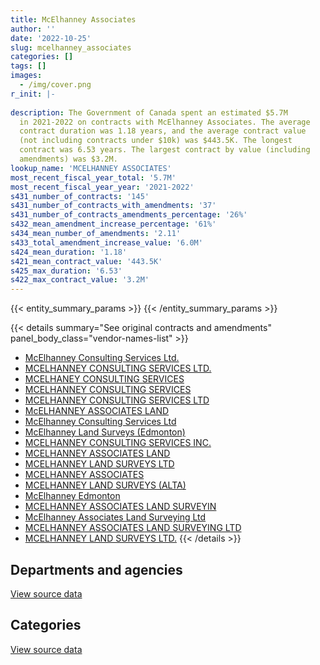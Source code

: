 ```yaml
---
title: McElhanney Associates
author: ''
date: '2022-10-25'
slug: mcelhanney_associates
categories: []
tags: []
images:
  - /img/cover.png
r_init: |-
  
description: The Government of Canada spent an estimated $5.7M
  in 2021-2022 on contracts with McElhanney Associates. The average
  contract duration was 1.18 years, and the average contract value
  (not including contracts under $10k) was $443.5K. The longest
  contract was 6.53 years. The largest contract by value (including
  amendments) was $3.2M.
lookup_name: 'MCELHANNEY ASSOCIATES'
most_recent_fiscal_year_total: '5.7M'
most_recent_fiscal_year_year: '2021-2022'
s431_number_of_contracts: '145'
s431_number_of_contracts_with_amendments: '37'
s431_number_of_contracts_amendments_percentage: '26%'
s432_mean_amendment_increase_percentage: '61%'
s434_mean_number_of_amendments: '2.11'
s433_total_amendment_increase_value: '6.0M'
s424_mean_duration: '1.18'
s421_mean_contract_value: '443.5K'
s425_max_duration: '6.53'
s422_max_contract_value: '3.2M'
---
```


<script src="/rmarkdown-libs/htmlwidgets/htmlwidgets.js"></script>
<link href="/rmarkdown-libs/datatables-css/datatables-crosstalk.css" rel="stylesheet" />
<script src="/rmarkdown-libs/datatables-binding/datatables.js"></script>
<script src="/rmarkdown-libs/jquery/jquery-3.6.0.min.js"></script>
<link href="/rmarkdown-libs/dt-core-bootstrap/css/dataTables.bootstrap.min.css" rel="stylesheet" />
<link href="/rmarkdown-libs/dt-core-bootstrap/css/dataTables.bootstrap.extra.css" rel="stylesheet" />
<script src="/rmarkdown-libs/dt-core-bootstrap/js/jquery.dataTables.min.js"></script>
<script src="/rmarkdown-libs/dt-core-bootstrap/js/dataTables.bootstrap.min.js"></script>
<link href="/rmarkdown-libs/crosstalk/css/crosstalk.min.css" rel="stylesheet" />
<script src="/rmarkdown-libs/crosstalk/js/crosstalk.min.js"></script>
<script src="/rmarkdown-libs/htmlwidgets/htmlwidgets.js"></script>
<link href="/rmarkdown-libs/datatables-css/datatables-crosstalk.css" rel="stylesheet" />
<script src="/rmarkdown-libs/datatables-binding/datatables.js"></script>
<script src="/rmarkdown-libs/jquery/jquery-3.6.0.min.js"></script>
<link href="/rmarkdown-libs/dt-core-bootstrap/css/dataTables.bootstrap.min.css" rel="stylesheet" />
<link href="/rmarkdown-libs/dt-core-bootstrap/css/dataTables.bootstrap.extra.css" rel="stylesheet" />
<script src="/rmarkdown-libs/dt-core-bootstrap/js/jquery.dataTables.min.js"></script>
<script src="/rmarkdown-libs/dt-core-bootstrap/js/dataTables.bootstrap.min.js"></script>
<link href="/rmarkdown-libs/crosstalk/css/crosstalk.min.css" rel="stylesheet" />
<script src="/rmarkdown-libs/crosstalk/js/crosstalk.min.js"></script>

{{< entity_summary_params >}}
{{< /entity_summary_params >}}

{{< details summary="See original contracts and amendments" panel_body_class="vendor-names-list" >}}
- [McElhanney Consulting Services Ltd.](https://search.open.canada.ca/en/ct/?sort=contract_value_f%20desc&page=1&search_text=%22McElhanney%20Consulting%20Services%20Ltd.%22)
- [MCELHANNEY CONSULTING SERVICES LTD.](https://search.open.canada.ca/en/ct/?sort=contract_value_f%20desc&page=1&search_text=%22MCELHANNEY%20CONSULTING%20SERVICES%20LTD.%22)
- [MCELHANEY CONSULTING SERVICES](https://search.open.canada.ca/en/ct/?sort=contract_value_f%20desc&page=1&search_text=%22MCELHANEY%20CONSULTING%20SERVICES%22)
- [MCELHANNEY CONSULTING SERVICES](https://search.open.canada.ca/en/ct/?sort=contract_value_f%20desc&page=1&search_text=%22MCELHANNEY%20CONSULTING%20SERVICES%22)
- [MCELHANNEY CONSULTING SERVICES LTD](https://search.open.canada.ca/en/ct/?sort=contract_value_f%20desc&page=1&search_text=%22MCELHANNEY%20CONSULTING%20SERVICES%20LTD%22)
- [McELHANNEY ASSOCIATES LAND](https://search.open.canada.ca/en/ct/?sort=contract_value_f%20desc&page=1&search_text=%22McELHANNEY%20ASSOCIATES%20LAND%22)
- [McElhanney Consulting Services Ltd](https://search.open.canada.ca/en/ct/?sort=contract_value_f%20desc&page=1&search_text=%22McElhanney%20Consulting%20Services%20Ltd%22)
- [McElhanney Land Surveys (Edmonton)](https://search.open.canada.ca/en/ct/?sort=contract_value_f%20desc&page=1&search_text=%22McElhanney%20Land%20Surveys%20%28Edmonton%29%22)
- [MCELHANNEY CONSULTING SERVICES INC.](https://search.open.canada.ca/en/ct/?sort=contract_value_f%20desc&page=1&search_text=%22MCELHANNEY%20CONSULTING%20SERVICES%20INC.%22)
- [MCELHANNEY ASSOCIATES LAND](https://search.open.canada.ca/en/ct/?sort=contract_value_f%20desc&page=1&search_text=%22MCELHANNEY%20ASSOCIATES%20LAND%22)
- [MCELHANNEY LAND SURVEYS LTD](https://search.open.canada.ca/en/ct/?sort=contract_value_f%20desc&page=1&search_text=%22MCELHANNEY%20LAND%20SURVEYS%20LTD%22)
- [MCELHANNEY ASSOCIATES](https://search.open.canada.ca/en/ct/?sort=contract_value_f%20desc&page=1&search_text=%22MCELHANNEY%20ASSOCIATES%22)
- [MCELHANNEY LAND SURVEYS (ALTA)](https://search.open.canada.ca/en/ct/?sort=contract_value_f%20desc&page=1&search_text=%22MCELHANNEY%20LAND%20SURVEYS%20%28ALTA%29%22)
- [McElhanney Edmonton](https://search.open.canada.ca/en/ct/?sort=contract_value_f%20desc&page=1&search_text=%22McElhanney%20Edmonton%22)
- [MCELHANNEY ASSOCIATES LAND SURVEYIN](https://search.open.canada.ca/en/ct/?sort=contract_value_f%20desc&page=1&search_text=%22MCELHANNEY%20ASSOCIATES%20LAND%20SURVEYIN%22)
- [McElhanney Associates Land Surveying Ltd](https://search.open.canada.ca/en/ct/?sort=contract_value_f%20desc&page=1&search_text=%22McElhanney%20Associates%20Land%20Surveying%20Ltd%22)
- [MCELHANNEY ASSOCIATES LAND SURVEYING LTD](https://search.open.canada.ca/en/ct/?sort=contract_value_f%20desc&page=1&search_text=%22MCELHANNEY%20ASSOCIATES%20LAND%20SURVEYING%20LTD%22)
- [MCELHANNEY LAND SURVEYS LTD.](https://search.open.canada.ca/en/ct/?sort=contract_value_f%20desc&page=1&search_text=%22MCELHANNEY%20LAND%20SURVEYS%20LTD.%22)
{{< /details >}}

## Departments and agencies

<div id="htmlwidget-1" style="width:100%;height:auto;" class="datatables html-widget"></div>
<script type="application/json" data-for="htmlwidget-1">{"x":{"style":"bootstrap","filter":"none","vertical":false,"data":[["<a href=\"/departments/dfo-mpo/\">Fisheries and Oceans Canada<\/a>","<a href=\"/departments/dnd-mdn/\">National Defence<\/a>","<a href=\"/departments/ec/\">Environment and Climate Change Canada<\/a>","<a href=\"/departments/nrcan-rncan/\">Natural Resources Canada<\/a>","<a href=\"/departments/pc/\">Parks Canada<\/a>","<a href=\"/departments/pwgsc-tpsgc/\">Public Services and Procurement Canada<\/a>"],[13807.5,14018.74,34674.15,24990,13897664.02,44902.52],[10500,null,12600,95929.64,10964651.1,21968],[null,null,48324.15,0,9025095.09,10455.9],[15015,null,54335.05,39899.99,5553103.3,null]],"container":"<table class=\"table table-striped table-hover row-border order-column display\">\n  <thead>\n    <tr>\n      <th>Department<\/th>\n      <th>2018-2019<\/th>\n      <th>2019-2020<\/th>\n      <th>2020-2021<\/th>\n      <th>2021-2022<\/th>\n    <\/tr>\n  <\/thead>\n<\/table>","options":{"order":[[4,"desc"]],"pageLength":10,"autoWidth":true,"columnDefs":[{"targets":1,"render":"function(data, type, row, meta) {\n    return type !== 'display' ? data : DTWidget.formatCurrency(data, \"$\", 2, 3, \",\", \".\", true, null);\n  }"},{"targets":2,"render":"function(data, type, row, meta) {\n    return type !== 'display' ? data : DTWidget.formatCurrency(data, \"$\", 2, 3, \",\", \".\", true, null);\n  }"},{"targets":3,"render":"function(data, type, row, meta) {\n    return type !== 'display' ? data : DTWidget.formatCurrency(data, \"$\", 2, 3, \",\", \".\", true, null);\n  }"},{"targets":4,"render":"function(data, type, row, meta) {\n    return type !== 'display' ? data : DTWidget.formatCurrency(data, \"$\", 2, 3, \",\", \".\", true, null);\n  }"},{"width":"16%","targets":[1,2,3,4]},{"className":"dt-right","targets":[1,2,3,4]}],"orderClasses":false}},"evals":["options.columnDefs.0.render","options.columnDefs.1.render","options.columnDefs.2.render","options.columnDefs.3.render"],"jsHooks":[]}</script>
<p class="text-right">
<a href="https://github.com/GoC-Spending/contracts-data/tree/main/data/out/vendors/mcelhanney_associates/summary_by_fiscal_year_by_department.csv" class="source-data-link btn btn-link">View source data</a>
</p>

## Categories

<div id="htmlwidget-2" style="width:100%;height:auto;" class="datatables html-widget"></div>
<script type="application/json" data-for="htmlwidget-2">{"x":{"style":"bootstrap","filter":"none","vertical":false,"data":[["<a href=\"/categories/other/\">(Other)<\/a>","<a href=\"/categories/facilities_and_construction/\">Facilities and construction<\/a>","<a href=\"/categories/office_management/\">Office management<\/a>","<a href=\"/categories/professional_services/\">Professional services<\/a>","<a href=\"/categories/human_capital/\">Human capital<\/a>"],[null,13213941.56,null,816115.37,null],[294540.65,10084698.79,24998.99,676420.31,24990],[null,8797238.67,null,286636.47,null],[null,5309281.45,null,353071.89,null]],"container":"<table class=\"table table-striped table-hover row-border order-column display\">\n  <thead>\n    <tr>\n      <th>Category<\/th>\n      <th>2018-2019<\/th>\n      <th>2019-2020<\/th>\n      <th>2020-2021<\/th>\n      <th>2021-2022<\/th>\n    <\/tr>\n  <\/thead>\n<\/table>","options":{"order":[[4,"desc"]],"dom":"t","pageLength":30,"autoWidth":true,"columnDefs":[{"targets":1,"render":"function(data, type, row, meta) {\n    return type !== 'display' ? data : DTWidget.formatCurrency(data, \"$\", 2, 3, \",\", \".\", true, null);\n  }"},{"targets":2,"render":"function(data, type, row, meta) {\n    return type !== 'display' ? data : DTWidget.formatCurrency(data, \"$\", 2, 3, \",\", \".\", true, null);\n  }"},{"targets":3,"render":"function(data, type, row, meta) {\n    return type !== 'display' ? data : DTWidget.formatCurrency(data, \"$\", 2, 3, \",\", \".\", true, null);\n  }"},{"targets":4,"render":"function(data, type, row, meta) {\n    return type !== 'display' ? data : DTWidget.formatCurrency(data, \"$\", 2, 3, \",\", \".\", true, null);\n  }"},{"width":"16%","targets":[1,2,3,4]},{"className":"dt-right","targets":[1,2,3,4]}],"orderClasses":false,"lengthMenu":[10,25,30,50,100]}},"evals":["options.columnDefs.0.render","options.columnDefs.1.render","options.columnDefs.2.render","options.columnDefs.3.render"],"jsHooks":[]}</script>
<p class="text-right">
<a href="https://github.com/GoC-Spending/contracts-data/tree/main/data/out/vendors/mcelhanney_associates/summary_by_fiscal_year_by_category.csv" class="source-data-link btn btn-link">View source data</a>
</p>

